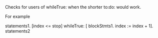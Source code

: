 Checks for users of whileTrue: when the shorter to:do: would work.For example statements1. [index <= stop] 	whileTrue: 	[ 	blockStmts1. 	index := index + 1].statements2